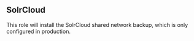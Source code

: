 ## SolrCloud

This role will install the SolrCloud shared network backup, which is only configured in production.
